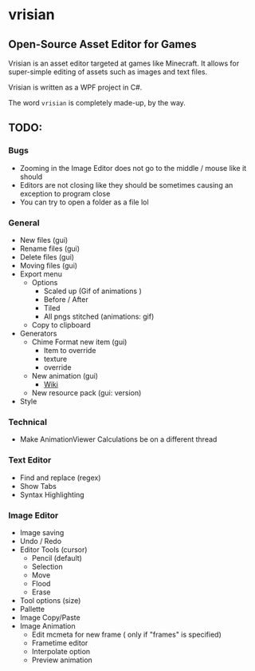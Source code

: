 # vrisian
## Open-Source Asset Editor for Games
Vrisian is an asset editor targeted at games like Minecraft. It allows for super-simple editing of assets such as images and text files.

Vrisian is written as a WPF project in C#.

The word `vrisian` is completely made-up, by the way.

## TODO:

### Bugs
 - Zooming in the Image Editor does not go to the middle / mouse like it should
 - Editors are not closing like they should be sometimes causing an exception to program close
 - You can try to open a folder as a file lol

### General
 - New files (gui)
 - Rename files (gui)
 - Delete files (gui)
 - Moving files (gui)
 - Export menu
   - Options
     - Scaled up (Gif of animations )
     - Before / After
     - Tiled
     - All pngs stitched (animations: gif)
   - Copy to clipboard
 - Generators
   - Chime Format new item (gui)
     - Item to override
     - texture
     - override
   - New animation (gui)
     - [Wiki](https://minecraft.fandom.com/wiki/Resource_Pack#Animation)
   - New resource pack (gui: version)
 - Style 

### Technical
 - Make AnimationViewer Calculations be on a different thread

### Text Editor
 - Find and replace (regex)
 - Show Tabs
 - Syntax Highlighting

### Image Editor
 - Image saving
 - Undo / Redo
 - Editor Tools (cursor)
   - Pencil (default)
   - Selection
   - Move
   - Flood
   - Erase
 - Tool options (size)
 - Pallette
 - Image Copy/Paste
 - Image Animation
   - Edit mcmeta for new frame ( only if "frames" is specified)
   - Frametime editor
   - Interpolate option
   - Preview animation
